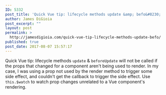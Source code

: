 ```yaml
---
ID: 5332
post_title: 'Quick Vue tip: lifecycle methods update &amp; befo&#8230;'
author: James DiGioia
post_excerpt: ""
layout: post
permalink: >
  http://jamesdigioia.com/quick-vue-tip-lifecycle-methods-update-befo/
published: true
post_date: 2017-08-07 15:57:17
---
```

Quick Vue tip: lifecycle methods `update` & `beforeUpdate` will not be called if the props that changed for a component aren't being used to render. In my case, I was using a prop not used by the render method to trigger some side effect, and couldn't get the callback to trigger the side effect. Use `this.$watch` to watch prop changes unrelated to a Vue component's rendering.